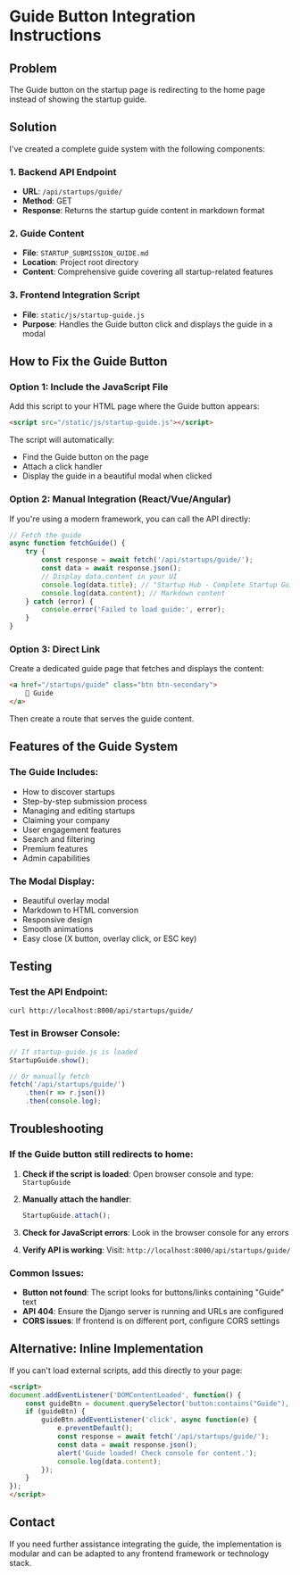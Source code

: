 # Guide Button Integration Instructions

## Problem
The Guide button on the startup page is redirecting to the home page instead of showing the startup guide.

## Solution
I've created a complete guide system with the following components:

### 1. Backend API Endpoint
- **URL**: `/api/startups/guide/`
- **Method**: GET
- **Response**: Returns the startup guide content in markdown format

### 2. Guide Content
- **File**: `STARTUP_SUBMISSION_GUIDE.md`
- **Location**: Project root directory
- **Content**: Comprehensive guide covering all startup-related features

### 3. Frontend Integration Script
- **File**: `static/js/startup-guide.js`
- **Purpose**: Handles the Guide button click and displays the guide in a modal

## How to Fix the Guide Button

### Option 1: Include the JavaScript File
Add this script to your HTML page where the Guide button appears:

```html
<script src="/static/js/startup-guide.js"></script>
```

The script will automatically:
- Find the Guide button on the page
- Attach a click handler
- Display the guide in a beautiful modal when clicked

### Option 2: Manual Integration (React/Vue/Angular)

If you're using a modern framework, you can call the API directly:

```javascript
// Fetch the guide
async function fetchGuide() {
    try {
        const response = await fetch('/api/startups/guide/');
        const data = await response.json();
        // Display data.content in your UI
        console.log(data.title); // "Startup Hub - Complete Startup Guide"
        console.log(data.content); // Markdown content
    } catch (error) {
        console.error('Failed to load guide:', error);
    }
}
```

### Option 3: Direct Link
Create a dedicated guide page that fetches and displays the content:

```html
<a href="/startups/guide" class="btn btn-secondary">
    📖 Guide
</a>
```

Then create a route that serves the guide content.

## Features of the Guide System

### The Guide Includes:
- How to discover startups
- Step-by-step submission process
- Managing and editing startups
- Claiming your company
- User engagement features
- Search and filtering
- Premium features
- Admin capabilities

### The Modal Display:
- Beautiful overlay modal
- Markdown to HTML conversion
- Responsive design
- Smooth animations
- Easy close (X button, overlay click, or ESC key)

## Testing

### Test the API Endpoint:
```bash
curl http://localhost:8000/api/startups/guide/
```

### Test in Browser Console:
```javascript
// If startup-guide.js is loaded
StartupGuide.show();

// Or manually fetch
fetch('/api/startups/guide/')
    .then(r => r.json())
    .then(console.log);
```

## Troubleshooting

### If the Guide button still redirects to home:

1. **Check if the script is loaded**:
   Open browser console and type: `StartupGuide`
   
2. **Manually attach the handler**:
   ```javascript
   StartupGuide.attach();
   ```

3. **Check for JavaScript errors**:
   Look in the browser console for any errors

4. **Verify API is working**:
   Visit: `http://localhost:8000/api/startups/guide/`

### Common Issues:

- **Button not found**: The script looks for buttons/links containing "Guide" text
- **API 404**: Ensure the Django server is running and URLs are configured
- **CORS issues**: If frontend is on different port, configure CORS settings

## Alternative: Inline Implementation

If you can't load external scripts, add this directly to your page:

```html
<script>
document.addEventListener('DOMContentLoaded', function() {
    const guideBtn = document.querySelector('button:contains("Guide"), a:contains("Guide")');
    if (guideBtn) {
        guideBtn.addEventListener('click', async function(e) {
            e.preventDefault();
            const response = await fetch('/api/startups/guide/');
            const data = await response.json();
            alert('Guide loaded! Check console for content.');
            console.log(data.content);
        });
    }
});
</script>
```

## Contact

If you need further assistance integrating the guide, the implementation is modular and can be adapted to any frontend framework or technology stack.